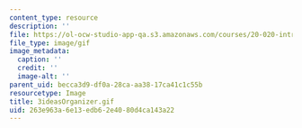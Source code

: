 ```yaml
---
content_type: resource
description: ''
file: https://ol-ocw-studio-app-qa.s3.amazonaws.com/courses/20-020-introduction-to-biological-engineering-design-spring-2009/263e963a6e13edb62e4080d4ca143a22_3ideasOrganizer.gif
file_type: image/gif
image_metadata:
  caption: ''
  credit: ''
  image-alt: ''
parent_uid: becca3d9-df0a-28ca-aa38-17ca41c1c55b
resourcetype: Image
title: 3ideasOrganizer.gif
uid: 263e963a-6e13-edb6-2e40-80d4ca143a22
---
```


